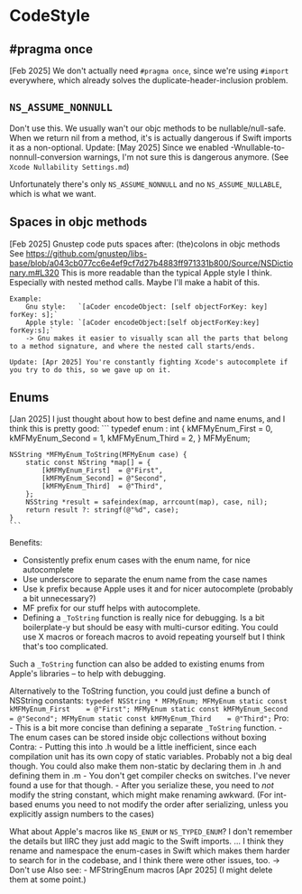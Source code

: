# CodeStyle


## #pragma once

[Feb 2025] We don't actually need `#pragma once`, since we're using `#import` everywhere, 
which already solves the duplicate-header-inclusion problem.

## `NS_ASSUME_NONNULL`

Don't use this. We usually wan't our objc methods to be nullable/null-safe. 
When we return nil from a method, it's is actually dangerous if Swift imports it as a non-optional.
    Update: [May 2025] Since we enabled -Wnullable-to-nonnull-conversion warnings, I'm not sure this is dangerous anymore. (See `Xcode Nullability Settings.md`)

Unfortunately there's only `NS_ASSUME_NONNULL` and no `NS_ASSUME_NULLABLE`, which is what we want.

## Spaces in objc methods

[Feb 2025] Gnustep code puts spaces after: (the)colons in objc methods 
    See https://github.com/gnustep/libs-base/blob/a043cb077cc6e4ef9cf7d27b4883ff971331b800/Source/NSDictionary.m#L320
    This is more readable than the typical Apple style I think. Especially with nested method calls.
    Maybe I'll make a habit of this.
    
    Example:
        Gnu style:   `[aCoder encodeObject: [self objectForKey: key] forKey: s];`
        Apple style: `[aCoder encodeObject:[self objectForKey:key] forKey:s];`
        -> Gnu makes it easier to visually scan all the parts that belong to a method signature, and where the nested call starts/ends. 

    Update: [Apr 2025] You're constantly fighting Xcode's autocomplete if you try to do this, so we gave up on it.

## Enums

[Jan 2025] I just thought about how to best define and name enums, and I think this is pretty good:
    ```
    typedef enum : int {
        kMFMyEnum_First  = 0,
        kMFMyEnum_Second = 1,
        kMFMyEnum_Third  = 2,
    } MFMyEnum;
    
    NSString *MFMyEnum_ToString(MFMyEnum case) {
        static const NString *map[] = {  
            [kMFMyEnum_First]  = @"First",
            [kMFMyEnum_Second] = @"Second",
            [kMFMyEnum_Third]  = @"Third",
        };
        NSString *result = safeindex(map, arrcount(map), case, nil);
        return result ?: stringf(@"%d", case);
    }
    ```

Benefits:
- Consistently prefix enum cases with the enum name, for nice autocomplete
- Use underscore to separate the enum name from the case names
- Use k prefix because Apple uses it and for nicer autocomplete (probably a bit unnecessary?)
- MF prefix for our stuff helps with autocomplete.
- Defining a `_ToString` function is really nice for debugging. Is a bit boilerplate-y but should be easy with multi-cursor editing. 
    You could use X macros or foreach macros to avoid repeating yourself but I think that's too complicated.

Such a `_ToString` function can also be added to existing enums from Apple's libraries – to help with debugging.

Alternatively to the ToString function, you could just define a bunch of NSString constants:
    ```
    typedef NSString * MFMyEnum;
        MFMyEnum static const kMFMyEnum_First    = @"First";
        MFMyEnum static const kMFMyEnum_Second   = @"Second";
        MFMyEnum static const kMFMyEnum_Third    = @"Third";
    ```
    Pro: 
        - This is a bit more concise than defining a separate `_ToString` function.
        - The enum cases can be stored inside objc collections without boxing
    Contra:
        - Putting this into .h would be a little inefficient, since each compilation unit has its own copy of static variables. 
            Probably not a big deal though. You could also make them non-static by declaring them in .h and defining them in .m
        - You don't get compiler checks on switches. I've never found a use for that though.
        - After you serialize these, you need to *not* modify the string constant, which might make renaming awkward. 
            (For int-based enums you need to not modify the order after serializing, unless you explicitly assign numbers to the cases) 

What about Apple's macros like `NS_ENUM` or `NS_TYPED_ENUM`?
    I don't remember the details but IIRC they just add magic to the Swift imports.
   ... I think they rename and namespace the enum-cases in Swift which makes them harder to search for in the codebase, and I think there were other issues, too.
   -> Don't use
   Also see: 
    - MFStringEnum macros [Apr 2025] (I might delete them at some point.)
